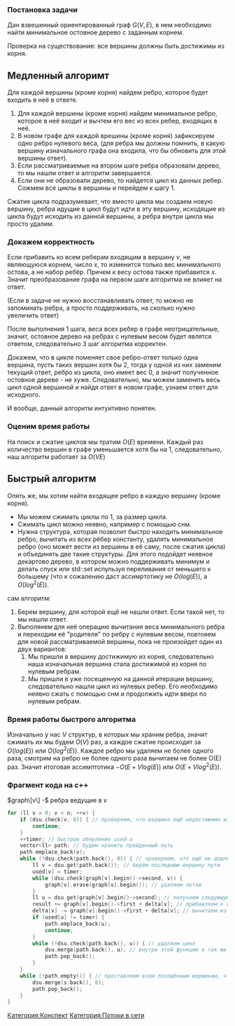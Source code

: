 ### Постановка задачи

Дан взвешенный ориентированный граф $G(V, E)$, в нем необходимо найти
минимальное остовное дерево с заданным корнем.

Проверка на существование: все вершины должны быть достижимы из корня.

## Медленный алгоримт

Для каждой вершины (кроме корня) найдем ребро, которое будет входить в
неё в ответе.

1.  Для каждой вершины (кроме корня) найдем минимальное ребро, которое в
    неё входит и вычтем его вес из всех ребер, входящих в неё.
2.  В новом графе для каждой врешины (кроме корня) зафиксируем одно
    ребро нулевого веса, (для ребра мы должны помнить, в какую
    вершину изначального графа она входила, что бы обновить для
    этой вершины ответ).
3.  Если рассматриваемые на втором шаге ребра образовали дерево, то мы
    нашли ответ и алгоритм завершается.
4.  Если они не образовали дерево, то найдется цикл из данных ребер.
    Сожмем все циклы в вершины и перейдем к шагу 1.

Сжатие цикла подразумевает, что вместо цикла мы создаем новую вершину,
ребра идущие в цикл будут идти в эту вершину, исходящие из цикла будут
исходить из данной вершины, а ребра внутри цикла мы просто удалим.

### Докажем корректность

Если прибавить ко всем реберам входящим в вершину $v$, не являющуюся
корнем, число $x$, то изменится только вес минимального остова, а не
набор ребёр. Причем к весу остова также прибавится $x$. Значит
преобразование графа на первом шаге алгоритма не влияет на
ответ.

(Если в задаче не нужно восстанавливать ответ, то можно не запоминать
ребра, а просто поддерживать, на сколько нужно увеличить ответ)

После выполнения 1 шага, веса всех ребер в графе неотрицательные,
значит, остовное дерево на ребрах с нулевым весом будет являтся
ответом, следовательно 3 шаг алгоритма корректен.

Докажем, что в цикле поменяет свое ребро-ответ только одна вершина,
пусть таких вершин хотя бы 2, тогда у одной из них заменим текущий
ответ, ребро из цикла, оно имеет вес 0, а значит полученное остовное
дереве - не хуже. Следовательно, мы можем заменить весь цикл одной
вершиной и найдя ответ в новом графе, узнаем ответ для исходного.

И вообще, данный алгоритм интуитивно понятен.

### Оценим время работы

На поиск и сжатие циклов мы тратим $O(E)$ времени. Каждый раз количество
вершин в графе уменьшается хотя бы на 1, следовательно, наш алгоритм
работает за $O(VE)$

## Быстрый алгоритм

Опять же, мы хотим найти входящее ребро в каждую вершину (кроме корня).

  - Мы можем сжимать циклы по 1, за размер цикла.
  - Сжимать цикл можно неявно, например с помощью снм.
  - Нужна структура, которая позволит быстро находить минимальное ребро,
    вычитать из всех рёбер константу, удалять минимальное ребро (оно
    может вести из вершины в её саму, после сжатия цикла) и
    объединять две такие структуры. Для этого подойдет неявное
    декартово дерево, в котором можно поддерживать минимум и делать
    спуск или std::set испульзуя переливания от меньшего к большему
    (что к сожалению даст ассимртотику не $O(log(E))$, а $O(log^2(E))$.

сам алгоритм:

1.  Берем вершину, для которой ещё не нашли ответ. Если такой нет, то мы
    нашли ответ.
2.  Выполянем для неё операцию вычитания веса минимального ребра и
    переходим её "родителя" по ребру с нулевым весом, повтояем для
    новой рассматриваемой вершины, пока не произойдет один из двух
    вариантов:
    1.  Мы пришли в вершину достижимую из корня, следовательно наша
        изначальная вершина стала достижимой из корня по нулевым
        ребрам.
    2.  Мы пришли в уже посещенную на данной итерации вершину,
        следовательно нашли цикл из нулевых ребер. Его
        необходимо неявно сжать с помощью снм и продолжить идти
        вверх по нулевым ребрам.

### Время работы быстрого алгоритма

Изначально у нас $V$ структур, в которых мы храним ребра, значит сжимать
их мы будем $O(V)$ раз, а каждое сжатие происходит за $O(log(E))$ или
$O(log^2(E))$. Каждое ребро мы удаляем не более одного раза, смотрим на
ребро не более одного раза вычитаем не более O(E) раз. Значит итоговая
ассимптотика $- O(E + V log(E))$ или $O(E + V log^2(E))$.

### Фрагмент кода на c++

$graph\[v\] -$ ребра ведущие в $v$

``` c++ numberLines
for (ll v = 0; v < n; ++v) {
    if (dsu.check(v, 0)) { // проверяем, что вершина ещё недостижима из корня
        continue;
    }
    ++timer; // быстрое обнуление used-а
    vector<ll> path; // будем хранить пройденный путь
    path.emplace_back(v);
    while (!dsu.check(path.back(), 0)) { // проверяем, что ещё не дошли до корня
        ll v = dsu.get(path.back()); // берём последнюю вершину пути
        used[v] = timer;
        while (dsu.check(graph[v].begin()->second, v)) {
            graph[v].erase(graph[v].begin()); // удаляем петли
        }
        ll u = dsu.get(graph[v].begin()->second); // получаем следующую вершину пути
        result += graph[v].begin()->first + delta[v]; // прибавляем к ответу вес ребра
        delta[v] -= graph[v].begin()->first + delta[v]; // вычитаем из всех ребер ведущих в $v$ вес ребра
        if (used[u] != timer) {
            path.emplace_back(u);
            continue;
        }
        while (!dsu.check(path.back(), u)) { // удаляем цикл
            dsu.merge(path.back(), u); // внутри этой функции я так же объединяю множества рёбер
            path.pop_back();
        }
    }
    while (!path.empty()) { // проставляем всем посещённым вершинам, что они достижимы из корня
        dsu.merge(s.back(), 0);
        path.pop_back();
    }
}
```

[Категория:Конспект](Категория:Конспект "wikilink") [Категория:Потоки в
сети](Категория:Потоки_в_сети "wikilink")